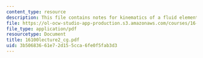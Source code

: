 ```yaml
---
content_type: resource
description: This file contains notes for kinematics of a fluid element.
file: https://ol-ocw-studio-app-production.s3.amazonaws.com/courses/16-100-aerodynamics-fall-2005/3b50683661e72d155cca6fe0f5fab3d3_16100lecture2_cg.pdf
file_type: application/pdf
resourcetype: Document
title: 16100lecture2_cg.pdf
uid: 3b506836-61e7-2d15-5cca-6fe0f5fab3d3
---
```

